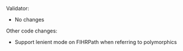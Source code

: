 Validator:
* No changes

Other code changes:
* Support lenient mode on FIHRPath when referring to polymorphics
